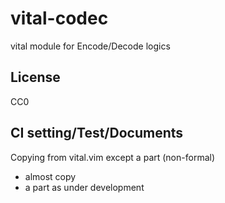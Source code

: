 # vital-codec
vital module for Encode/Decode logics

## License
CC0

## CI setting/Test/Documents
Copying from vital.vim except a part (non-formal)
- almost copy
- a part as under development
